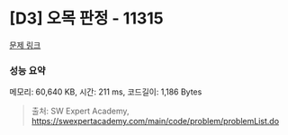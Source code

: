 # [D3] 오목 판정 - 11315 

[문제 링크](https://swexpertacademy.com/main/code/problem/problemDetail.do?contestProbId=AXaSUPYqPYMDFASQ) 

### 성능 요약

메모리: 60,640 KB, 시간: 211 ms, 코드길이: 1,186 Bytes



> 출처: SW Expert Academy, https://swexpertacademy.com/main/code/problem/problemList.do
